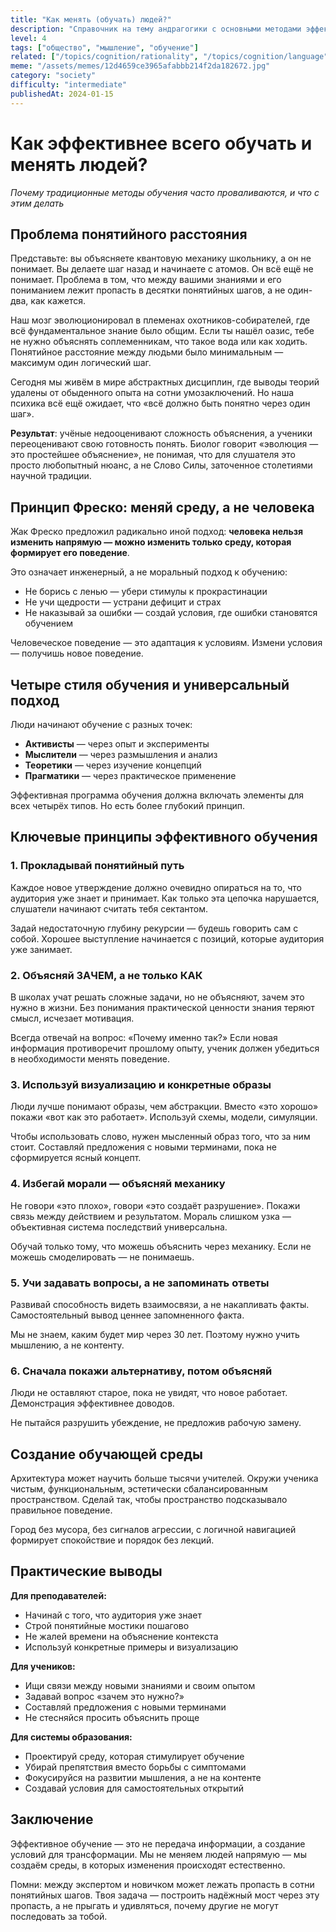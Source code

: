 ```yaml
---
title: "Как менять (обучать) людей?"
description: "Справочник на тему андрагогики с основными методами эффективного обучения."
level: 4
tags: ["общество", "мышление", "обучение"]
related: ["/topics/cognition/rationality", "/topics/cognition/language", "/topics/society/youAllIsMyBusiness", "/topics/cognition/brain", "/topics/cognition/positive-transfer"]
meme: "/assets/memes/12d4659ce3965afabbb214f2da182672.jpg"
category: "society"
difficulty: "intermediate"
publishedAt: 2024-01-15
---
```



# Как эффективнее всего обучать и менять людей?

_Почему традиционные методы обучения часто проваливаются, и что с этим делать_

## Проблема понятийного расстояния

Представьте: вы объясняете квантовую механику школьнику, а он не понимает. Вы делаете шаг назад и начинаете с атомов. Он всё ещё не понимает. Проблема в том, что между вашими знаниями и его пониманием лежит пропасть в десятки понятийных шагов, а не один-два, как кажется.

Наш мозг эволюционировал в племенах охотников-собирателей, где всё фундаментальное знание было общим. Если ты нашёл оазис, тебе не нужно объяснять соплеменникам, что такое вода или как ходить. Понятийное расстояние между людьми было минимальным — максимум один логический шаг.

Сегодня мы живём в мире абстрактных дисциплин, где выводы теорий удалены от обыденного опыта на сотни умозаключений. Но наша психика всё ещё ожидает, что «всё должно быть понятно через один шаг».

**Результат**: учёные недооценивают сложность объяснения, а ученики переоценивают свою готовность понять. Биолог говорит «эволюция — это простейшее объяснение», не понимая, что для слушателя это просто любопытный нюанс, а не Слово Силы, заточенное столетиями научной традиции.

## Принцип Фреско: меняй среду, а не человека

Жак Фреско предложил радикально иной подход: **человека нельзя изменить напрямую — можно изменить только среду, которая формирует его поведение**.

Это означает инженерный, а не моральный подход к обучению:

- Не борись с ленью — убери стимулы к прокрастинации
- Не учи щедрости — устрани дефицит и страх
- Не наказывай за ошибки — создай условия, где ошибки становятся обучением

Человеческое поведение — это адаптация к условиям. Измени условия — получишь новое поведение.

## Четыре стиля обучения и универсальный подход

Люди начинают обучение с разных точек:

- **Активисты** — через опыт и эксперименты
- **Мыслители** — через размышления и анализ
- **Теоретики** — через изучение концепций
- **Прагматики** — через практическое применение

Эффективная программа обучения должна включать элементы для всех четырёх типов. Но есть более глубокий принцип.

## Ключевые принципы эффективного обучения

### 1. Прокладывай понятийный путь

Каждое новое утверждение должно очевидно опираться на то, что аудитория уже знает и принимает. Как только эта цепочка нарушается, слушатели начинают считать тебя сектантом.

Задай недостаточную глубину рекурсии — будешь говорить сам с собой. Хорошее выступление начинается с позиций, которые аудитория уже занимает.

### 2. Объясняй ЗАЧЕМ, а не только КАК

В школах учат решать сложные задачи, но не объясняют, зачем это нужно в жизни. Без понимания практической ценности знания теряют смысл, исчезает мотивация.

Всегда отвечай на вопрос: «Почему именно так?» Если новая информация противоречит прошлому опыту, ученик должен убедиться в необходимости менять поведение.

### 3. Используй визуализацию и конкретные образы

Люди лучше понимают образы, чем абстракции. Вместо «это хорошо» покажи «вот как это работает». Используй схемы, модели, симуляции.

Чтобы использовать слово, нужен мысленный образ того, что за ним стоит. Составляй предложения с новыми терминами, пока не сформируется ясный концепт.

### 4. Избегай морали — объясняй механику

Не говори «это плохо», говори «это создаёт разрушение». Покажи связь между действием и результатом. Мораль слишком узка — объективная система последствий универсальна.

Обучай только тому, что можешь объяснить через механику. Если не можешь смоделировать — не понимаешь.

### 5. Учи задавать вопросы, а не запоминать ответы

Развивай способность видеть взаимосвязи, а не накапливать факты. Самостоятельный вывод ценнее запомненного факта.

Мы не знаем, каким будет мир через 30 лет. Поэтому нужно учить мышлению, а не контенту.

### 6. Сначала покажи альтернативу, потом объясняй

Люди не оставляют старое, пока не увидят, что новое работает. Демонстрация эффективнее доводов.

Не пытайся разрушить убеждение, не предложив рабочую замену.

## Создание обучающей среды

Архитектура может научить больше тысячи учителей. Окружи ученика чистым, функциональным, эстетически сбалансированным пространством. Сделай так, чтобы пространство подсказывало правильное поведение.

Город без мусора, без сигналов агрессии, с логичной навигацией формирует спокойствие и порядок без лекций.

## Практические выводы

**Для преподавателей:**

- Начинай с того, что аудитория уже знает
- Строй понятийные мостики пошагово
- Не жалей времени на объяснение контекста
- Используй конкретные примеры и визуализацию

**Для учеников:**

- Ищи связи между новыми знаниями и своим опытом
- Задавай вопрос «зачем это нужно?»
- Составляй предложения с новыми терминами
- Не стесняйся просить объяснить проще

**Для системы образования:**

- Проектируй среду, которая стимулирует обучение
- Убирай препятствия вместо борьбы с симптомами
- Фокусируйся на развитии мышления, а не на контенте
- Создавай условия для самостоятельных открытий

## Заключение

Эффективное обучение — это не передача информации, а создание условий для трансформации. Мы не меняем людей напрямую — мы создаём среды, в которых изменения происходят естественно.

Помни: между экспертом и новичком может лежать пропасть в сотни понятийных шагов. Твоя задача — построить надёжный мост через эту пропасть, а не прыгать и удивляться, почему другие не могут последовать за тобой.